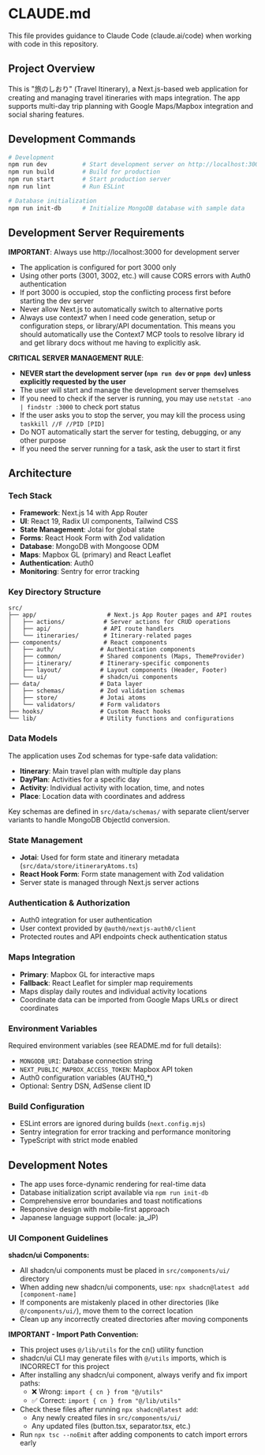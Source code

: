 # CLAUDE.md

This file provides guidance to Claude Code (claude.ai/code) when working with code in this repository.

## Project Overview

This is "旅のしおり" (Travel Itinerary), a Next.js-based web application for creating and managing travel itineraries with maps integration. The app supports multi-day trip planning with Google Maps/Mapbox integration and social sharing features.

## Development Commands

```bash
# Development
npm run dev          # Start development server on http://localhost:3000
npm run build        # Build for production
npm run start        # Start production server
npm run lint         # Run ESLint

# Database initialization
npm run init-db      # Initialize MongoDB database with sample data
```

## Development Server Requirements

**IMPORTANT**: Always use http://localhost:3000 for development server
- The application is configured for port 3000 only
- Using other ports (3001, 3002, etc.) will cause CORS errors with Auth0 authentication
- If port 3000 is occupied, stop the conflicting process first before starting the dev server
- Never allow Next.js to automatically switch to alternative ports
- Always use context7 when I need code generation, setup or configuration steps, or library/API documentation. This means you should automatically use the Context7 MCP tools to resolve library id and get library docs without me having to explicitly ask.

**CRITICAL SERVER MANAGEMENT RULE**:
- **NEVER start the development server (`npm run dev` or `pnpm dev`) unless explicitly requested by the user**
- The user will start and manage the development server themselves
- If you need to check if the server is running, you may use `netstat -ano | findstr :3000` to check port status
- If the user asks you to stop the server, you may kill the process using `taskkill //F //PID [PID]`
- Do NOT automatically start the server for testing, debugging, or any other purpose
- If you need the server running for a task, ask the user to start it first

## Architecture

### Tech Stack
- **Framework**: Next.js 14 with App Router
- **UI**: React 19, Radix UI components, Tailwind CSS
- **State Management**: Jotai for global state
- **Forms**: React Hook Form with Zod validation
- **Database**: MongoDB with Mongoose ODM
- **Maps**: Mapbox GL (primary) and React Leaflet
- **Authentication**: Auth0
- **Monitoring**: Sentry for error tracking

### Key Directory Structure

```
src/
├── app/                    # Next.js App Router pages and API routes
│   ├── actions/           # Server actions for CRUD operations
│   ├── api/               # API route handlers
│   └── itineraries/       # Itinerary-related pages
├── components/            # React components
│   ├── auth/             # Authentication components
│   ├── common/           # Shared components (Maps, ThemeProvider)
│   ├── itinerary/        # Itinerary-specific components
│   ├── layout/           # Layout components (Header, Footer)
│   └── ui/               # shadcn/ui components
├── data/                 # Data layer
│   ├── schemas/          # Zod validation schemas
│   ├── store/            # Jotai atoms
│   └── validators/       # Form validators
├── hooks/                # Custom React hooks
└── lib/                  # Utility functions and configurations
```

### Data Models

The application uses Zod schemas for type-safe data validation:

- **Itinerary**: Main travel plan with multiple day plans
- **DayPlan**: Activities for a specific day
- **Activity**: Individual activity with location, time, and notes
- **Place**: Location data with coordinates and address

Key schemas are defined in `src/data/schemas/` with separate client/server variants to handle MongoDB ObjectId conversion.

### State Management

- **Jotai**: Used for form state and itinerary metadata (`src/data/store/itineraryAtoms.ts`)
- **React Hook Form**: Form state management with Zod validation
- Server state is managed through Next.js server actions

### Authentication & Authorization

- Auth0 integration for user authentication
- User context provided by `@auth0/nextjs-auth0/client`
- Protected routes and API endpoints check authentication status

### Maps Integration

- **Primary**: Mapbox GL for interactive maps
- **Fallback**: React Leaflet for simpler map requirements
- Maps display daily routes and individual activity locations
- Coordinate data can be imported from Google Maps URLs or direct coordinates

### Environment Variables

Required environment variables (see README.md for full details):
- `MONGODB_URI`: Database connection string
- `NEXT_PUBLIC_MAPBOX_ACCESS_TOKEN`: Mapbox API token
- Auth0 configuration variables (AUTH0_*)
- Optional: Sentry DSN, AdSense client ID

### Build Configuration

- ESLint errors are ignored during builds (`next.config.mjs`)
- Sentry integration for error tracking and performance monitoring
- TypeScript with strict mode enabled

## Development Notes

- The app uses force-dynamic rendering for real-time data
- Database initialization script available via `npm run init-db`
- Comprehensive error boundaries and toast notifications
- Responsive design with mobile-first approach
- Japanese language support (locale: ja_JP)

### UI Component Guidelines

**shadcn/ui Components:**
- All shadcn/ui components must be placed in `src/components/ui/` directory
- When adding new shadcn/ui components, use: `npx shadcn@latest add [component-name]`
- If components are mistakenly placed in other directories (like `@/components/ui/`), move them to the correct location
- Clean up any incorrectly created directories after moving components

**IMPORTANT - Import Path Convention:**
- This project uses `@/lib/utils` for the cn() utility function
- shadcn/ui CLI may generate files with `@/utils` imports, which is INCORRECT for this project
- After installing any shadcn/ui component, always verify and fix import paths:
  - ❌ Wrong: `import { cn } from "@/utils"`
  - ✅ Correct: `import { cn } from "@/lib/utils"`
- Check these files after running `npx shadcn@latest add`:
  - Any newly created files in `src/components/ui/`
  - Any updated files (button.tsx, separator.tsx, etc.)
- Run `npx tsc --noEmit` after adding components to catch import errors early